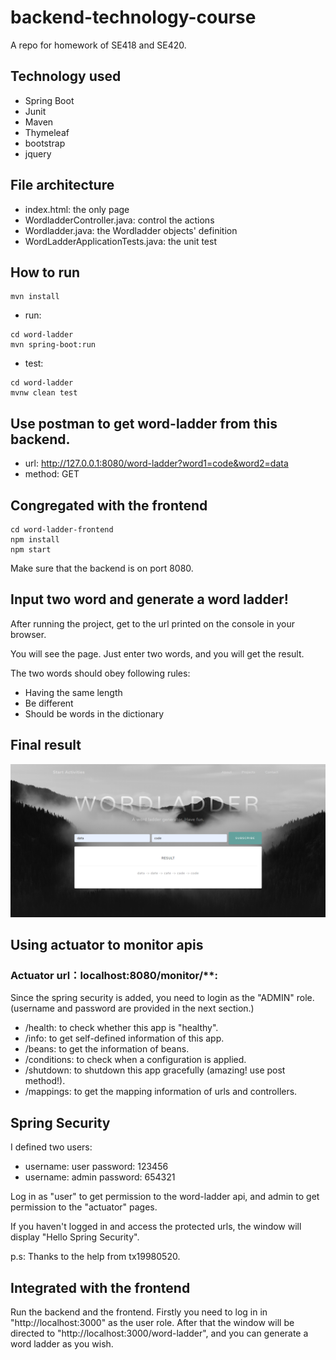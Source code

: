 # backend-technology-course
A repo for homework of SE418 and SE420.

## Technology used
- Spring Boot
- Junit
- Maven
- Thymeleaf
- bootstrap
- jquery

## File architecture
- index.html: the only page
- WordladderController.java: control the actions
- Wordladder.java: the Wordladder objects' definition
- WordLadderApplicationTests.java: the unit test

## How to run
```
mvn install
```

- run: 
```
cd word-ladder
mvn spring-boot:run
```
- test:
```
cd word-ladder
mvnw clean test
```

## Use postman to get word-ladder from this backend.

- url: http://127.0.0.1:8080/word-ladder?word1=code&word2=data
- method: GET

## Congregated with the frontend

```
cd word-ladder-frontend
npm install
npm start
```

Make sure that the backend is on port 8080.

## Input two word and generate a word ladder!

After running the project, get to the url printed on the console in your browser.

You will see the page. Just enter two words, and you will get the result.

The two words should obey following rules:

- Having the same length
- Be different
- Should be words in the dictionary

## Final result
![result](./src/main/resources/static/img/result.png)



## Using actuator to monitor apis

### Actuator url：localhost:8080/monitor/**:

Since the spring security is added, you need to login as the "ADMIN" role. (username and password are provided in the next section.)

-  /health: to check whether this app is "healthy".
- /info: to get self-defined information of this app.
- /beans: to get the information of beans.
- /conditions: to check when a configuration is applied.
- /shutdown: to shutdown this app gracefully (amazing! use post method!).
- /mappings: to get the mapping information of urls and controllers. 



## Spring Security

I defined two users:

- username: user 	password: 123456
- username: admin     password: 654321

Log in as "user" to get permission to the word-ladder api, and admin to get permission to the "actuator" pages.

If you haven't logged in and access the protected urls, the window will display "Hello Spring Security".

p.s: Thanks to the help from tx19980520.

## Integrated with the frontend

Run the backend and the frontend. Firstly you need to log in in "http://localhost:3000" as the user role. After that the window will be directed to "http://localhost:3000/word-ladder", and you can generate a word ladder as you wish.